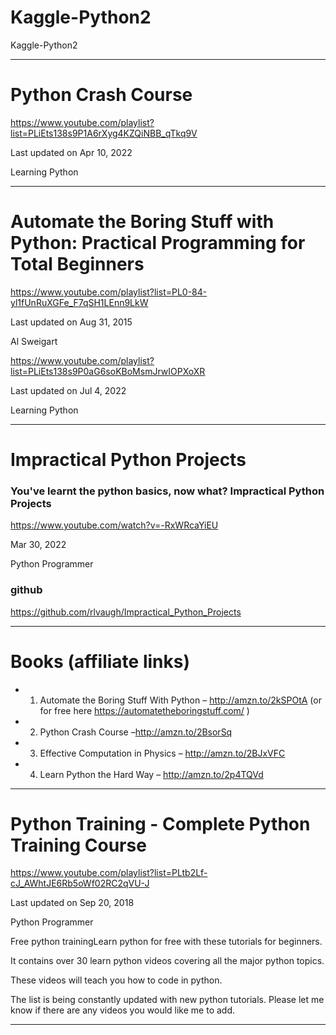 # Kaggle-Python2
Kaggle-Python2

-----

# Python Crash Course

https://www.youtube.com/playlist?list=PLiEts138s9P1A6rXyg4KZQiNBB_qTkq9V

Last updated on Apr 10, 2022

Learning Python

-----

# Automate the Boring Stuff with Python: Practical Programming for Total Beginners

https://www.youtube.com/playlist?list=PL0-84-yl1fUnRuXGFe_F7qSH1LEnn9LkW

Last updated on Aug 31, 2015

Al Sweigart


https://www.youtube.com/playlist?list=PLiEts138s9P0aG6soKBoMsmJrwIOPXoXR

Last updated on Jul 4, 2022

Learning Python

-----

# Impractical Python Projects


### You've learnt the python basics, now what? Impractical Python Projects

https://www.youtube.com/watch?v=-RxWRcaYiEU

Mar 30, 2022

Python Programmer

### github
https://github.com/rlvaugh/Impractical_Python_Projects

-----


# Books (affiliate links)

- 1. Automate the Boring Stuff With Python – http://amzn.to/2kSPOtA
(or for free here https://automatetheboringstuff.com/ )
- 2. Python Crash Course –http://amzn.to/2BsorSq
- 3. Effective Computation in Physics – http://amzn.to/2BJxVFC
- 4. Learn Python the Hard Way – http://amzn.to/2p4TQVd

-----

# Python Training - Complete Python Training Course

https://www.youtube.com/playlist?list=PLtb2Lf-cJ_AWhtJE6Rb5oWf02RC2qVU-J

Last updated on Sep 20, 2018

Python Programmer

Free python trainingLearn python for free with these tutorials for beginners. 

It contains over 30 learn python videos covering all the major python topics. 

These videos will teach you how to code in python. 

The list is being constantly updated with new python tutorials. Please let me know if there are any videos you would like me to add.


-----
